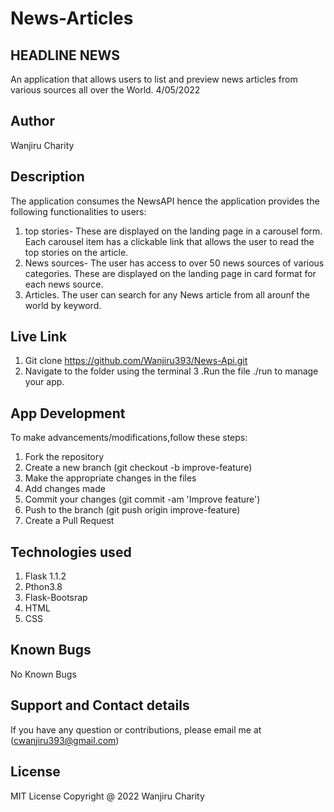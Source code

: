 # News-Articles
## HEADLINE NEWS

An application that allows users to list and preview news articles from various sources all over the World.
 4/05/2022

 ## Author
Wanjiru Charity

## Description

The application consumes the NewsAPI hence the application provides the following functionalities to users:
1. top stories- These are displayed on the landing page in a carousel form. Each carousel item has a clickable link that allows the user to read the top stories on the article.
2. News sources- The user has access to over 50 news sources of various categories. These are displayed on the landing page in card format for each news source.
3. Articles. The user can search for any News article from all arounf the world by keyword.


## Live Link

1. Git clone https://github.com/Wanjiru393/News-Api.git
2. Navigate to the folder using the terminal
3 .Run the file ./run to manage your app.

## App Development

To make advancements/modifications,follow these steps:

1. Fork the repository
2. Create a new branch (git checkout -b improve-feature)
3. Make the appropriate changes in the files
4. Add changes made
5. Commit your changes (git commit -am 'Improve feature')
6. Push to the branch (git push origin improve-feature)
7. Create a Pull Request


## Technologies used
1. Flask 1.1.2
2. Pthon3.8
3. Flask-Bootsrap
4. HTML
5. CSS

## Known Bugs

No Known Bugs

## Support and Contact details

If you have any question or contributions, please email me at (cwanjiru393@gmail.com)

## License

MIT License Copyright @ 2022 Wanjiru Charity